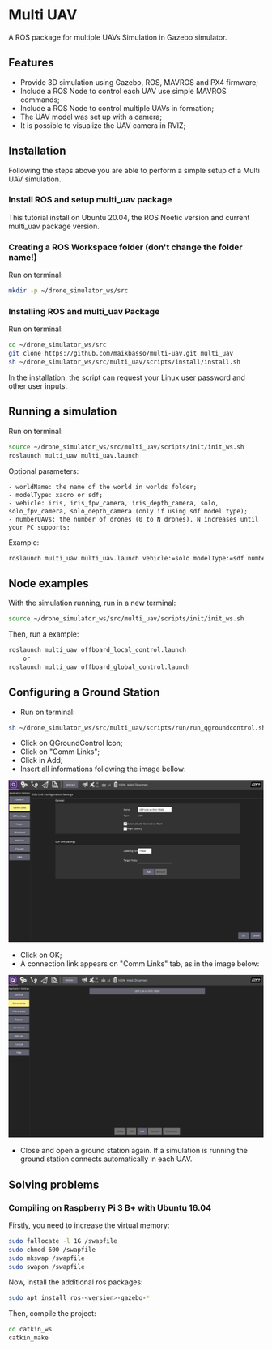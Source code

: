 # Multi UAV

A ROS package for multiple UAVs Simulation in Gazebo simulator.

## Features
- Provide 3D simulation using Gazebo, ROS, MAVROS and PX4 firmware;
- Include a ROS Node to control each UAV use simple MAVROS commands;
- Include a ROS Node to control multiple UAVs in formation;
- The UAV model was set up with a camera;
- It is possible to visualize the UAV camera in RVIZ;

## Installation
Following the steps above you are able to perform a simple setup of a Multi UAV simulation.

### Install ROS and setup multi_uav package
This tutorial install on Ubuntu 20.04, the ROS Noetic version and current multi_uav package version.

### Creating a ROS Workspace folder (don't change the folder name!)
Run on terminal:
```sh
mkdir -p ~/drone_simulator_ws/src
```
### Installing ROS and multi_uav Package
Run on terminal:
```sh
cd ~/drone_simulator_ws/src
git clone https://github.com/maikbasso/multi-uav.git multi_uav
sh ~/drone_simulator_ws/src/multi_uav/scripts/install/install.sh
```
In the installation, the script can request your Linux user password and other user inputs.

## Running a simulation
Run on terminal:
```sh
source ~/drone_simulator_ws/src/multi_uav/scripts/init/init_ws.sh
roslaunch multi_uav multi_uav.launch
```

Optional parameters:

    - worldName: the name of the world in worlds folder;
    - modelType: xacro or sdf;
    - vehicle: iris, iris_fpv_camera, iris_depth_camera, solo, solo_fpv_camera, solo_depth_camera (only if using sdf model type);
    - numberUAVs: the number of drones (0 to N drones). N increases until your PC supports;

Example:
```sh
roslaunch multi_uav multi_uav.launch vehicle:=solo modelType:=sdf numberUAVs:=5 worldName:=empty
```

## Node examples
With the simulation running, run in a new terminal:
```sh
source ~/drone_simulator_ws/src/multi_uav/scripts/init/init_ws.sh
```
Then, run a example:
```sh
roslaunch multi_uav offboard_local_control.launch
	or
roslaunch multi_uav offboard_global_control.launch
```

## Configuring a Ground Station
- Run on terminal:

```sh
sh ~/drone_simulator_ws/src/multi_uav/scripts/run/run_qgroundcontrol.sh
```

- Click on QGroundControl Icon;
- Click on "Comm Links";
- Click in Add;
- Insert all informations following the image bellow:

![UDP PORT](others/tutorial/QGorundControlUDPPORT.png "UDP PORT")

- Click on OK;
- A connection link appears on "Comm Links" tab, as in the image below:

![COMM LINKS](others/tutorial/QGroundCommLink.png "COMM LINKS")

- Close and open a ground station again. If a simulation is running the ground station connects automatically in each UAV.

## Solving problems

### Compiling on Raspberry Pi 3 B+ with Ubuntu 16.04
Firstly, you need to increase the virtual memory:
```sh
sudo fallocate -l 1G /swapfile
sudo chmod 600 /swapfile
sudo mkswap /swapfile
sudo swapon /swapfile
```
Now, install the additional ros packages:
```sh
sudo apt install ros-<version>-gazebo-*
```
Then, compile the project:
```sh
cd catkin_ws
catkin_make
```
